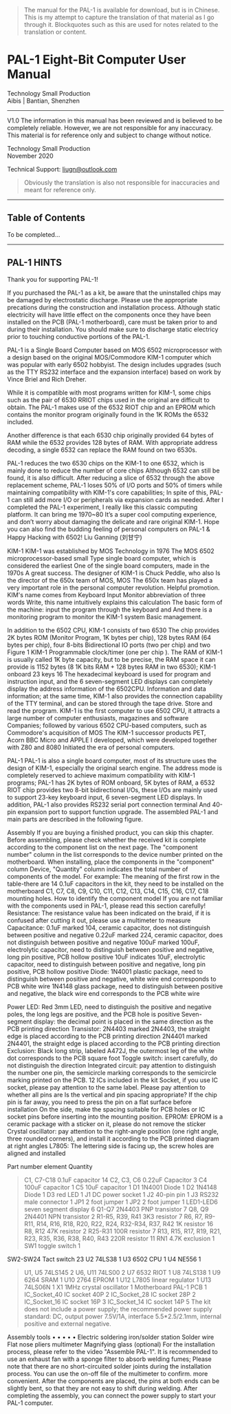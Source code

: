 > The manual for the PAL-1 is available for download, but is in Chinese. This is my attempt to capture the translation of that material as I go through it. Blockquotes such as this are used for notes related to the translation or content.

# PAL-1 Eight-Bit Computer User Manual

Technology Small Production\
Aibis | Bantian, Shenzhen

***

V1.0
The information in this manual has been reviewed and is believed to be completely reliable. However, we are not responsible for any inaccuracy. This material is for reference only and subject to change without notice.

Technology Small Production\
November 2020

Technical Support: liugn@outlook.com

> Obviously the translation is also not responsible for inaccuracies and meant for reference only.

***

## Table of Contents

To be completed...

***

## PAL-1 HINTS

Thank you for supporting PAL-1!

If you purchased the PAL-1 as a kit, be aware that the uninstalled chips may be damaged by electrostatic discharge. Please use the appropriate precations during the construction and installation process. Although static electricity will have little effect on the components once they have been installed on the PCB (PAL-1 motherboard), care must be taken prior to and during their installation. You should make sure to discharge static electricy prior to touching conductive portions of the PAL-1.

PAL-1 is a Single Board Computer based on MOS 6502 microprocessor with a design based on the original MOS/Commodore KIM-1 computer which was popular with early 6502 hobbyist. The design includes upgrades (such as the TTY RS232 interface and the expansion interface) based on work by Vince Briel and Rich Dreher.

While it is compatible with most programs written for KIM-1, some chips such as the pair of 6530 RRIOT chips used in the original are difficult to obtain. The PAL-1 makes use of the 6532 RIOT chip and an EPROM which contains the monitor program originally found in the 1K ROMs the 6532 included.

Another difference is that each 6530 chip originally provided 64 bytes of RAM while the 6532 provides 128 bytes of RAM. With appropriate address decoding, a single 6532 can replace the RAM found on two 6530s.

PAL-1 reduces the two 6530 chips on the KIM-1 to one 6532, which is mainly done to reduce the number of core chips
Although 6532 can still be found, it is also difficult. After reducing a slice of 6532 through the above replacement scheme,
PAL-1 loses 50% of I/O ports and 50% of timers while maintaining compatibility with KIM-1's core capabilities;
In spite of this, PAL-1 can still add more I/O or peripherals via expansion cards as needed.
After I completed the PAL-1 experiment, I really like this classic computing platform. It can bring me 1970~80
It’s a super cool computing experience, and don’t worry about damaging the delicate and rare original KIM-1.
Hope you can also find the budding feeling of personal computers on PAL-1 & Happy Hacking with 6502!
Liu Ganning (刘甘宁)


KIM-1
KIM-1 was established by MOS Technology in 1976
The MOS 6502 microprocessor-based small
Type single board computer, which is considered the earliest
One of the single board computers, made in the 1970s
A great success.
The designer of KIM-1 is Chuck Peddle, who also
Is the director of the 650x team of MOS, MOS
The 650x team has played a very important role in the personal computer revolution.
Helpful promotion. KIM's name comes from
Keyboard Input Monitor abbreviation of three words
Write, this name intuitively explains this calculation
The basic form of the machine: input the program through the keyboard and
And there is a monitoring program to monitor the KIM-1 system
Basic management.


In addition to the 6502 CPU, KIM-1 consists of two 6530
The chip provides 2K bytes ROM (Monitor
Program, 1K bytes per chip), 128 bytes
RAM (64 bytes per chip), four 8-bits
Bidirectional IO ports (two per chip) and two
Figure 1 KIM-1
Programmable clock/timer (one per chip
). The RAM of KIM-1 is usually called 1K byte capacity, but to be precise, the RAM space it can provide is
1152 bytes (8 1K bits RAM + 128 bytes RAM in two 6530); KIM-1 onboard 23 keys 16
The hexadecimal keyboard is used for program and instruction input, and the 6 seven-segment LED displays can completely display the address information of the 6502CPU.
Information and data information; at the same time, KIM-1 also provides the connection capability of the TTY terminal, and can be stored through the tape drive.
Store and read the program.
KIM-1 is the first computer to use 6502 CPU, it attracts a large number of computer enthusiasts, magazines and software
Companies; followed by various 6502 CPU-based computers, such as Commodore's acquisition of MOS
The KIM-1 successor products PET, Acorn BBC Micro and APPLE I developed, which were developed together with Z80 and 8080
Initiated the era of personal computers.




PAL-1
PAL-1 is also a single board computer, most of its structure uses the design of KIM-1, especially the original search engine.
The address mode is completely reserved to achieve maximum compatibility with KIM-1 programs; PAL-1 has 2K bytes of ROM onboard,
5K bytes of RAM, a 6532 RIOT chip provides two 8-bit bidirectional I/Os, these I/Os are mainly used to support
23-key keyboard input, 6 seven-segment LED displays. In addition, PAL-1 also provides RS232 serial port connection terminal
And 40-pin expansion port to support function upgrade.
The assembled PAL-1 and main parts are described in the following figure.



Assembly
If you are buying a finished product, you can skip this chapter.
Before assembling, please check whether the received kit is complete according to the component list on the next page.
The "component number" column in the list corresponds to the device number printed on the motherboard. When installing, place the components in the "component" column
Device, "Quantity" column indicates the total number of components of the model.
For example:
The meaning of the first row in the table-there are 14 0.1uF capacitors in the kit, they need to be installed on the motherboard
C1, C7, C8, C9, C10, C11, C12, C13, C14, C15, C16, C17, C18 mounting holes.
How to identify the component model
If you are not familiar with the components used in PAL-1, please read this section carefully!
Resistance: The resistance value has been indicated on the braid, if it is confused after cutting it out, please use a multimeter to measure
Capacitance: 0.1uF marked 104, ceramic capacitor, does not distinguish between positive and negative
0.22uF marked 224, ceramic capacitor, does not distinguish between positive and negative
100uF marked 100uF, electrolytic capacitor, need to distinguish between positive and negative, long pin positive, PCB hollow positive
10uF indicates 10uF, electrolytic capacitor, need to distinguish between positive and negative, long pin positive, PCB hollow positive
Diode: 1N4001 plastic package, need to distinguish between positive and negative, white wire end corresponds to PCB white wire
1N4148 glass package, need to distinguish between positive and negative, the black wire end corresponds to the PCB white wire


Power LED: Red 3mm LED, need to distinguish the positive and negative poles, the long legs are positive, and the PCB hole is positive
Seven-segment display: the decimal point is placed in the same direction as the PCB printing direction
Transistor: 2N4403 marked 2N4403, the straight edge is placed according to the PCB printing direction
2N4401 marked 2N4401, the straight edge is placed according to the PCB printing direction
Exclusion: Black long strip, labeled A472J, the outermost leg of the white dot corresponds to the PCB square foot
Toggle switch: insert carefully, do not distinguish the direction
Integrated circuit: pay attention to distinguish the number one pin, the semicircle marking corresponds to the semicircle marking printed on the PCB. 12 ICs included in the kit
Socket, if you use IC socket, please pay attention to the same label. Please pay attention to whether all pins are
Is the vertical and pin spacing appropriate? If the chip pin is far away, you need to press the pin on a flat surface before installation
On the side, make the spacing suitable for PCB holes or IC socket pins before inserting into the mounting position.
EPROM: EPROM is a ceramic package with a sticker on it, please do not remove the sticker
Crystal oscillator: pay attention to the right-angle position (one right angle, three rounded corners), and install it according to the PCB printed diagram at right angles
L7805: The lettering side is facing up, the screw holes are aligned and installed





Part number
element
Quantity
> C1, C7-C18 0.1uF capacitor 14
> C2, C3, C6 0.22uF Capacitor 3
C4 100uF capacitor 1
C5 10uF capacitor 1
D1 1N4001 Diode 1
D2 1N4148 Diode 1
D3 red LED 1
J1 DC power socket 1
J2 40-pin pin 1
J3 RS232 male connector 1
JP1 2 foot jumper 1
JP2 2 foot jumper 1
> LED1-LED6 seven segment display 6
> Q1-Q7 2N4403 PNP transistor 7
> Q8, Q9 2N4401 NPN transistor 2
> R1-R5, R39, R41 3K3 resistor 7
> R6, R7, R9-R11, R14, R16, R18, R20, R22, R24, R32-R34, R37, R42 1K resistor 16
> R8, R12 47K resistor 2
> R25-R31 100R resistor 7
> R13, R15, R17, R19, R21, R23, R35, R36, R38, R40, R43 220R resistor 11
RN1 4.7K exclusion 1
SW1 toggle switch 1

SW2-SW24 Tact switch 23
U2 74LS38 1
U3 6502 CPU 1
U4 NE556 1
> U1, U5 74LS145 2
> U6, U11 74LS00 2
U7 6532 RIOT 1
U8 74LS138 1
U9 6264 SRAM 1
U10 2764 EPROM 1
U12 L7805 linear regulator 1
U13 74LS06N 1
X1 1MHz crystal oscillator 1
Motherboard PAL-1 PCB 1
IC_Socket_40 IC socket 40P 2
IC_Socket_28 IC socket 28P 2
IC_Socket_16 IC socket 16P 3
IC_Socket_14 IC socket 14P 5
The kit does not include a power supply; the recommended power supply standard: DC, output power 7.5V/1A, interface 5.5*2.5/2.1mm, internal positive and external negative.




Assembly tools
•
•
•
•
•
Electric soldering iron/solder station
Solder wire
Flat nose pliers
multimeter
Magnifying glass (optional)
For the installation process, please refer to the video "Assemble PAL-1". It is recommended to use an exhaust fan with a sponge filter to absorb welding fumes;
Please note that there are no short-circuited solder joints during the installation process. You can use the on-off file of the multimeter to confirm.
more convenient. After the components are placed, the pins at both ends can be slightly bent, so that they are not easy to shift during welding.
After completing the assembly, you can connect the power supply to start your PAL-1 computer.
